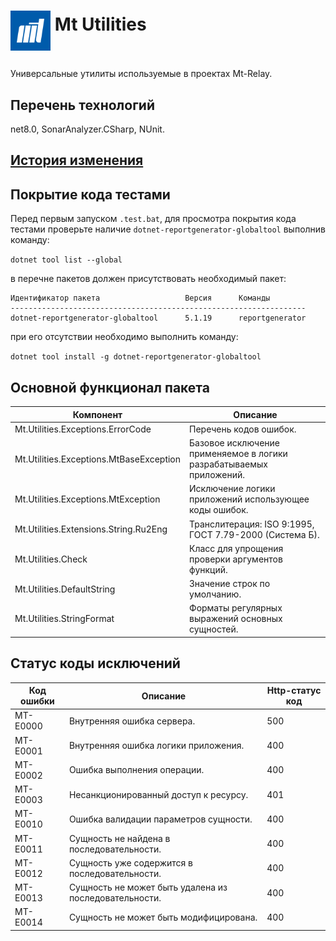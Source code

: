# <p><img src="iconMt.png" width="64px" height="64px" align="middle"/> Mt Utilities</p>

Универсальные утилиты используемые в проектах Mt-Relay.

## Перечень технологий

net8.0, SonarAnalyzer.CSharp, NUnit.

## [История изменения](CHANGELOG.md)

## Покрытие кода тестами

Перед первым запуском `.test.bat`, для просмотра покрытия кода тестами проверьте наличие `dotnet-reportgenerator-globaltool` выполнив команду:

`dotnet tool list --global`

в перечне пакетов должен присутствовать необходимый пакет:

```
Идентификатор пакета                   Версия      Команды
------------------------------------------------------------------
dotnet-reportgenerator-globaltool      5.1.19      reportgenerator
```

при его отсутствии необходимо выполнить команду:

`dotnet tool install -g dotnet-reportgenerator-globaltool`

## Основной функционал пакета

| Компонент                               | Описание                                                            |
|-----------------------------------------|---------------------------------------------------------------------|
| Mt.Utilities.Exceptions.ErrorCode       | Перечень кодов ошибок.                                              |
| Mt.Utilities.Exceptions.MtBaseException | Базовое исключение применяемое в логики разрабатываемых приложений. |
| Mt.Utilities.Exceptions.MtException     | Исключение логики приложений использующее коды ошибок.              |
| Mt.Utilities.Extensions.String.Ru2Eng   | Транслитерация: ISO 9:1995, ГОСТ 7.79-2000 (Система Б).             |
| Mt.Utilities.Check                      | Класс для упрощения проверки аргументов функций.                    |
| Mt.Utilities.DefaultString              | Значение строк по умолчанию.                                        |
| Mt.Utilities.StringFormat               | Форматы регулярных выражений основных сущностей.                    |

## Статус коды исключений

| Код ошибки | Описание                                              | Http-статус код |
|------------|-------------------------------------------------------|-----------------|
| MT-E0000   | Внутренняя ошибка сервера.                            | 500             |
| MT-E0001   | Внутренняя ошибка логики приложения.                  | 400             |
| MT-E0002   | Ошибка выполнения операции.                           | 400             |
| MT-E0003   | Несанкционированный доступ к ресурсу.                 | 401             |
| MT-E0010   | Ошибка валидации параметров сущности.                 | 400             |
| MT-E0011   | Сущность не найдена в последовательности.             | 400             |
| MT-E0012   | Сущность уже содержится в последовательности.         | 400             |
| MT-E0013   | Сущность не может быть удалена из последовательности. | 400             |
| MT-E0014   | Сущность не может быть модифицирована.                | 400             |